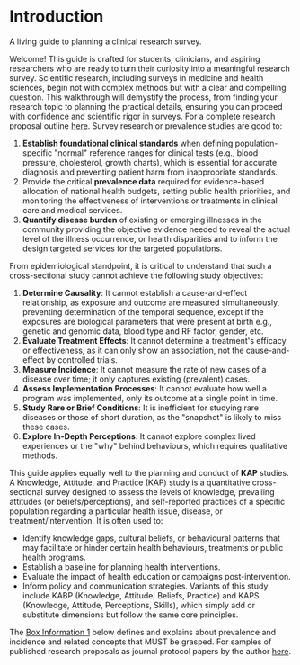 # Introduction

A living guide to planning a clinical research survey.

Welcome! This guide is crafted for students, clinicians, and aspiring researchers who are ready to turn their curiosity into a meaningful research survey. Scientific research, including surveys in medicine and health sciences, begin not with complex methods but with a clear and compelling question. This walkthrough will demystify the process, from finding your research topic to planning the practical details, ensuring you can proceed with confidence and scientific rigor in surveys. For a complete research proposal outline [here](https://drive.google.com/file/d/1HInSYC0M81OhANMIBBqCcI7r_gJmsJqO/view?usp=share_link). Survey research or prevalence studies are good to:

1. **Establish foundational clinical standards** when defining population-specific "normal" reference ranges for clinical tests (e.g., blood pressure, cholesterol, growth charts), which is essential for accurate diagnosis and preventing patient harm from inappropriate standards.
2. Provide the critical **prevalence data** required for evidence-based allocation of national health budgets, setting public health priorities, and monitoring the effectiveness of interventions or treatments in clinical care and medical services.
3. **Quantify disease burden** of existing or emerging illnesses in the community providing the objective evidence needed to reveal the actual level of the illness occurrence, or health disparities and to inform the design targeted services for the targeted populations.

From epidemiological standpoint, it is critical to understand that such a cross-sectional study cannot achieve the following study objectives:

1. **Determine Causality**: It cannot establish a cause-and-effect relationship, as exposure and outcome are measured simultaneously, preventing determination of the temporal sequence, except if the exposures are biological parameters that were present at birth e.g., genetic and genomic data, blood type and RF factor, gender, etc.
2. **Evaluate Treatment Effects**: It cannot determine a treatment's efficacy or effectiveness, as it can only show an association, not the cause-and-effect by controlled trials.
3. **Measure Incidence**: It cannot measure the rate of new cases of a disease over time; it only captures existing (prevalent) cases.
4. **Assess Implementation Processes**: It cannot evaluate how well a program was implemented, only its outcome at a single point in time.
5. **Study Rare or Brief Conditions**: It is inefficient for studying rare diseases or those of short duration, as the "snapshot" is likely to miss these cases.
6. **Explore In-Depth Perceptions**: It cannot explore complex lived experiences or the "why" behind behaviours, which requires qualitative methods.

This guide applies equally well to the planning and conduct of **KAP** studies. A Knowledge, Attitude, and Practice (KAP) study is a quantitative cross-sectional survey designed to assess the levels of knowledge, prevailing attitudes (or beliefs/perceptions), and self-reported practices of a specific population regarding a particular health issue, disease, or treatment/intervention. It is often used to:

* Identify knowledge gaps, cultural beliefs, or behavioural patterns that may facilitate or hinder certain health behaviours, treatments or public health programs.
* Establish a baseline for planning health interventions.
* Evaluate the impact of health education or campaigns post-intervention.
* Inform policy and communication strategies. Variants of this study include KABP (Knowledge, Attitude, Beliefs, Practice) and KAPS (Knowledge, Attitude, Perceptions, Skills), which simply add or substitute dimensions but follow the same core principles.

The [Box Information 1](resources/box-1-prevalence-incidence.md) below defines and explains about prevalence and incidence and related concepts that MUST be grasped. For samples of published research proposals as journal protocol papers by the author [here](https://drive.google.com/drive/folders/1c4OavVFVQElKiW73voaSRbi792nwLt3U?usp=share_link).

